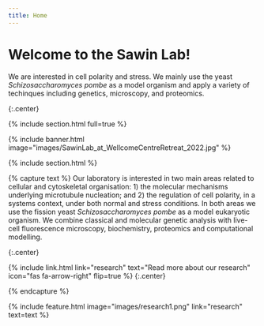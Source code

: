 ```yaml
---
title: Home
---
```


# Welcome to the Sawin Lab!

We are interested in cell polarity and stress. We mainly use the yeast _Schizosaccharomyces pombe_ as a model organism and apply a variety of techinques including genetics, microscopy, and proteomics.

{:.center}

{% include section.html full=true %}

{% include banner.html image="images/SawinLab_at_WellcomeCentreRetreat_2022.jpg" %}

{% include section.html %}


{% capture text %}
Our laboratory is interested in two main areas related to cellular and cytoskeletal organisation: 1) the molecular mechanisms underlying microtubule nucleation; and 2) the regulation of cell polarity, in a systems context, under both normal and stress conditions. In both areas we use the fission yeast _Schizosaccharomyces pombe_ as a model eukaryotic organism. We combine classical and molecular genetic analysis with live-cell fluorescence microscopy, biochemistry, proteomics and computational modelling.


{:.center}

{%
  include link.html
  link="research"
  text="Read more about our research"
  icon="fas fa-arrow-right"
  flip=true
%}
{:.center}

{% endcapture %}

{%
  include feature.html
  image="images/research1.png"
  link="research"
  text=text
%}
